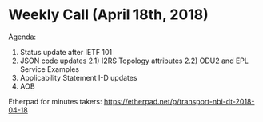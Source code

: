 # Weekly Call (April 18th, 2018)

Agenda:

1) Status update after IETF 101
2) JSON code updates
   2.1) I2RS Topology attributes
   2.2) ODU2 and EPL Service Examples
3) Applicability Statement I-D updates
4) AOB

Etherpad for minutes takers: https://etherpad.net/p/transport-nbi-dt-2018-04-18
